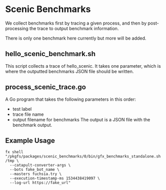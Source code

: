 # Scenic Benchmarks

We collect benchmarks first by tracing a given process, and then by post-processing
the trace to output benchmark information.

There is only one benchmark here currently but more will be added.

## hello_scenic_benchmark.sh

This script collects a trace of hello_scenic. It takes one parameter, which is
where the outputted benchmarks JSON file should be written.

## process_scenic_trace.go

A Go program that takes the following parameters in this order:
* test label
* trace file name
* output filename for benchmarks
The output is a JSON file with the benchmark output.

## Example Usage
```shell
fx shell "/pkgfs/packages/scenic_benchmarks/0/bin/gfx_benchmarks_standalone.sh /tmp \
  --catapult-converter-args \
  --bots fake_bot_name \
  --masters fuchsia.try \
  --execution-timestamp-ms 1534438419097 \
  --log-url https://fake_url"
```